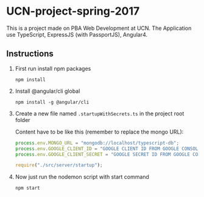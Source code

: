 # UCN-project-spring-2017
This is a project made on PBA Web Development at UCN. The Application use TypeScript, ExpressJS (with PassportJS), Angular4.


## Instructions
1. First run install npm packages

    `npm install`
2. Install @angular/cli global
    
    `npm install -g @angular/cli`
2. Create a new file named `.startupWithSecrets.ts` in the project root folder

    Content have to be like this (remember to replace the mongo URL):
    
    ```javascript
    process.env.MONGO_URL = "mongodb://localhost/typescript-db";
    process.env.GOOGLE_CLIENT_ID = "GOOGLE CLIENT ID FROM GOOGLE CONSOLE";
    process.env.GOOGLE_CLIENT_SECRET = "GOOGLE SECRET ID FROM GOOGLE CONSOLE";
    
    require("./src/server/startup");
    ```
3. Now just run the nodemon script with start command
    
    `npm start`
